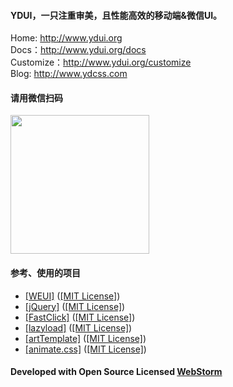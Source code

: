 #### YDUI，一只注重审美，且性能高效的移动端&微信UI。

Home: <a href="http://www.ydui.org">http://www.ydui.org</a>  
Docs：<a href="http://www.ydui.org/docs">http://www.ydui.org/docs</a>  
Customize：<a href="http://www.ydui.org/customize">http://www.ydui.org/customize</a>  
Blog: <a href="http://www.ydcss.com">http://www.ydcss.com</a>

#### 请用微信扫码
<img width="222" height="222" src="http://static.ydcss.com/ydui/img/qrcode.png" />

#### 参考、使用的项目

* <a href="https://github.com/weui/weui" target="_blank">[WEUI]</a> (<a href="https://github.com/weui/weui" target="_blank">[MIT License]</a>)
* <a href="https://github.com/jquery/jquery" target="_blank">[jQuery]</a> (<a href="https://github.com/jquery/jquery/blob/master/LICENSE.txt" target="_blank">[MIT License]</a>)
* <a href="https://github.com/ftlabs/fastclick" target="_blank">[FastClick]</a> (<a href="https://github.com/ftlabs/fastclick/blob/master/LICENSE" target="_blank">[MIT License]</a>)
* <a href="http://www.appelsiini.net/projects/lazyload" target="_blank">[lazyload]</a> (<a href="http://www.opensource.org/licenses/mit-license.php" target="_blank">[MIT License]</a>)
* <a href="https://github.com/aui/artTemplate" target="_blank">[artTemplate]</a> (<a href="https://github.com/aui/artTemplate" target="_blank">[MIT License]</a>)
* <a href="https://github.com/daneden/animate.css" target="_blank">[animate.css]</a> (<a href="https://github.com/daneden/animate.css/blob/master/LICENSE" target="_blank">[MIT License]</a>)

#### Developed with Open Source Licensed <a href="http://www.jetbrains.com/webstorm/" target="_blank">WebStorm</a>